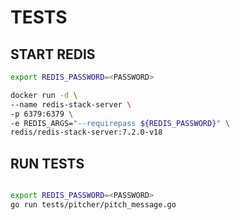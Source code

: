 # TESTS

## START REDIS

```bash
export REDIS_PASSWORD=<PASSWORD>

docker run -d \
--name redis-stack-server \
-p 6379:6379 \
-e REDIS_ARGS="--requirepass ${REDIS_PASSWORD}" \
redis/redis-stack-server:7.2.0-v18
```

## RUN TESTS

```bash

export REDIS_PASSWORD=<PASSWORD>
go run tests/pitcher/pitch_message.go
```